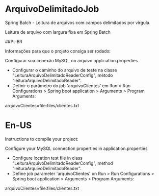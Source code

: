 # ArquivoDelimitadoJob
Spring Batch - Leitura de arquivos com campos delimitados por vírgula.

Leitura de arquivo com largura fixa em Spring Batch

##Pt-BR

Informações para que o projeto consiga ser rodado:

Configurar sua conexão MySQL no arquivo application.properties

- Configurar o caminho do arquivo de teste na classe "LeituraArquivoDelimitadoReaderConfig", método "leituraArquivoDelimitadoReader". 
- Definir o parâmetro do job 'arquivoClientes' em Run > Run Configurations > Spring boot application > Arguments > Program Arguments:

arquivoClientes=file:files/clientes.txt

# En-US

Instructions to compile your project:

Configure your MySQL connection properties in application.properties

- Configure location test file in class "LeituraArquivoDelimitadoReaderConfig", method "leituraArquivoDelimitadoReader". 
- Define job parameter 'arquivoClientes' on Run > Run Configurations > Spring boot application > Arguments > Program Arguments:

arquivoClientes=file:files/clientes.txt
